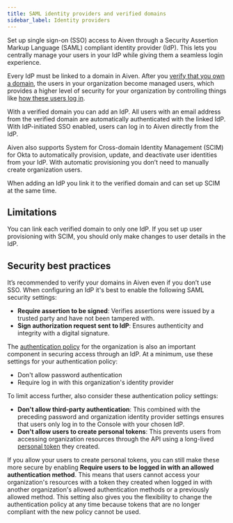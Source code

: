 ```yaml
---
title: SAML identity providers and verified domains
sidebar_label: Identity providers
---
```


Set up single sign-on (SSO) access to Aiven through a Security Assertion Markup Language (SAML) compliant identity provider (IdP). This lets you centrally manage your users in your IdP while giving them a seamless login experience.

Every IdP must be linked to a domain in Aiven. After you
[verify that you own a domain](/docs/platform/howto/manage-domains), the users in your
organization become managed users, which provides a higher level of security for your
organization by controlling things like
[how these users log in](/docs/platform/howto/set-authentication-policies).

With a verified domain you can add an IdP. All users with an email address from
the verified domain are automatically authenticated with the linked IdP. With
IdP-initiated SSO enabled, users can log in to Aiven directly from the IdP.

Aiven also supports System for Cross-domain Identity Management (SCIM) for Okta to automatically
provision, update, and deactivate user identities from your IdP.
With automatic provisioning you don’t need to manually create organization users.

When adding an IdP you link it to the verified domain
and can set up SCIM at the same time.

## Limitations

You can link each verified domain to only one IdP. If you set up user provisioning with
SCIM, you should only make changes to user details in the IdP.

## Security best practices

It’s recommended to verify your domains in Aiven even if you don’t use SSO. When
configuring an IdP it's best to enable the following SAML security settings:

- **Require assertion to be signed**: Verifies assertions were issued by a trusted party
  and have not been tampered with.
- **Sign authorization request sent to IdP**: Ensures authenticity and integrity with a
  digital signature.

The [authentication policy](/docs/platform/howto/set-authentication-policies) for the
organization is also an important component in securing access through an IdP. At a
minimum, use these settings for your authentication policy:

- Don't allow password authentication
- Require log in with this organization's identity provider

To limit access further, also consider these authentication policy settings:

- **Don't allow third-party authentication**: This combined with the preceding password and
  organization identity provider settings ensures that users only log in to the Console
  with your chosen IdP.
- **Don't allow users to create personal tokens**: This prevents users from accessing
  organization resources through the API using a long-lived
  [personal token](/docs/platform/concepts/authentication-tokens) they created.

If you allow your users to create personal tokens, you can still make these more
secure by enabling **Require users to be logged in with an allowed
authentication method**. This means that users cannot access your organization's
resources with a token they created when logged in with another organization's
allowed authentication methods or a previously allowed method.
This setting also gives you the flexibility to change the authentication policy at any
time because tokens that are no longer compliant with the new policy cannot be used.
